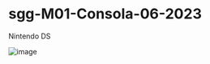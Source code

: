 # sgg-M01-Consola-06-2023

<a link="https://sergiogallegogudino.github.io/sgg-M01-Consola-06-2023/">Nintendo DS</a>

![image](https://github.com/SergioGallegoGudino/sgg-M01-Consola-06-2023/assets/118269684/c53c181d-8951-4eba-abb1-b9116c4219a0)
